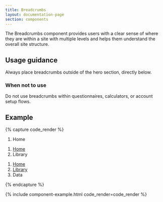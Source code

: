 ```yaml
---
title: Breadcrumbs
layout: documentation-page
section: components
---
```


The Breadcrumbs component provides users with a clear sense of where they are within a site with multiple levels and helps them understand the overall site structure.

## Usage guidance

Always place breadcrumbs outside of the hero section, directly below.

### When not to use

Do not use breadcrumbs within questionnaires, calculators, or account setup flows.

## Example

{% capture code_render %}
<nav aria-label="breadcrumb">
  <ol class="breadcrumb">
    <li class="breadcrumb-item active" aria-current="page">Home</li>
  </ol>
</nav>

<nav aria-label="breadcrumb">
  <ol class="breadcrumb">
    <li class="breadcrumb-item"><a href="#">Home</a></li>
    <li class="breadcrumb-item active" aria-current="page">Library</li>
  </ol>
</nav>

<nav aria-label="breadcrumb">
  <ol class="breadcrumb">
    <li class="breadcrumb-item"><a href="#">Home</a></li>
    <li class="breadcrumb-item"><a href="#">Library</a></li>
    <li class="breadcrumb-item active" aria-current="page">Data</li>
  </ol>
</nav>
{% endcapture %}

{% include component-example.html code_render=code_render %}
